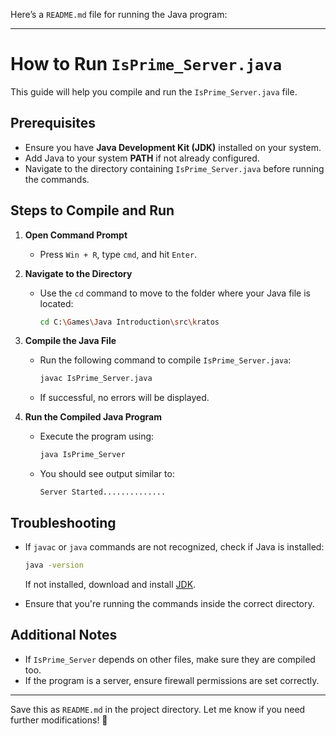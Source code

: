 Here’s a `README.md` file for running the Java program:

---

# How to Run `IsPrime_Server.java`

This guide will help you compile and run the `IsPrime_Server.java` file.

## Prerequisites

- Ensure you have **Java Development Kit (JDK)** installed on your system.
- Add Java to your system **PATH** if not already configured.
- Navigate to the directory containing `IsPrime_Server.java` before running the commands.

## Steps to Compile and Run

1. **Open Command Prompt**
   - Press `Win + R`, type `cmd`, and hit `Enter`.

2. **Navigate to the Directory**
   - Use the `cd` command to move to the folder where your Java file is located:
     ```sh
     cd C:\Games\Java Introduction\src\kratos
     ```

3. **Compile the Java File**
   - Run the following command to compile `IsPrime_Server.java`:
     ```sh
     javac IsPrime_Server.java
     ```
   - If successful, no errors will be displayed.

4. **Run the Compiled Java Program**
   - Execute the program using:
     ```sh
     java IsPrime_Server
     ```
   - You should see output similar to:
     ```
     Server Started..............
     ```

## Troubleshooting

- If `javac` or `java` commands are not recognized, check if Java is installed:
  ```sh
  java -version
  ```
  If not installed, download and install [JDK](https://www.oracle.com/java/technologies/javase-downloads.html).
  
- Ensure that you're running the commands inside the correct directory.

## Additional Notes

- If `IsPrime_Server` depends on other files, make sure they are compiled too.
- If the program is a server, ensure firewall permissions are set correctly.

---

Save this as `README.md` in the project directory. Let me know if you need further modifications! 🚀
